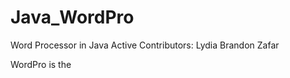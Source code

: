 Java_WordPro
============

Word Processor in Java
Active Contributors:
Lydia
Brandon
Zafar

WordPro is the 
